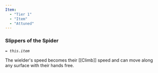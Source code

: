 ```yaml
---
Item:
  - "Tier 1"
  - "Item"
  - "Attuned"
---
```

### Slippers of the Spider
_`= this.item`_ 

The wielder's speed becomes their [[Climb]] speed and can move along any surface with their hands free.